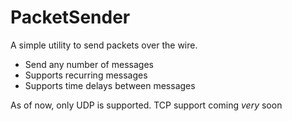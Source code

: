 # PacketSender
A simple utility to send packets over the wire.

* Send any number of messages
* Supports recurring messages
* Supports time delays between messages

As of now, only UDP is supported. TCP support coming *very* soon
